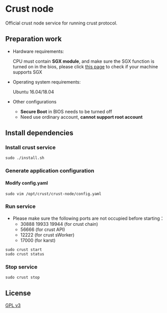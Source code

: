 # Crust node
Official crust node service for running crust protocol.

## Preparation work
- Hardware requirements: 

  CPU must contain **SGX module**, and make sure the SGX function is turned on in the bios, please click [this page](https://github.com/crustio/crust/wiki/Check-TEE-supportive) to check if your machine supports SGX

- Operating system requirements:

  Ubuntu 16.04/18.04
  
- Other configurations

  - **Secure Boot** in BIOS needs to be turned off
  - Need use ordinary account, **cannot support root account**

## Install dependencies

### Install crust service
```shell
sudo ./install.sh
```

### Generate application configuration

#### Modify config.yaml
```shell
sudo vim /opt/crust/crust-node/config.yaml
```

### Run service

- Please make sure the following ports are not occupied before starting：
  - 30888 19933 19944 (for crust chain)
  - 56666 (for crust API)
  - 12222 (for crust sWorker)
  - 17000 (for karst)


```shell
sudo crust start
sudo crust status
```

### Stop service

```shell
sudo crust stop
```

## License

[GPL v3](LICENSE)
